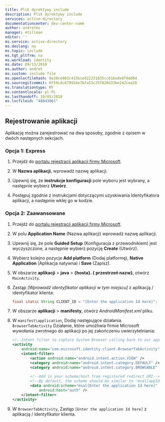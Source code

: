 ```yaml
---
title: Plik dyrektywy include
description: Plik dyrektywy include
services: active-directory
documentationcenter: dev-center-name
author: andretms
manager: mtillman
editor: ''
ms.service: active-directory
ms.devlang: na
ms.topic: include
ms.tgt_pltfrm: na
ms.workload: identity
ms.date: 09/13/2018
ms.author: andret
ms.custom: include file
ms.openlocfilehash: 6e20ce083c415bced22231835cc616ede8f0dd04
ms.sourcegitcommit: 6f59cdc679924e7bfa53c25f820d33be242cea28
ms.translationtype: MT
ms.contentlocale: pl-PL
ms.lasthandoff: 10/05/2018
ms.locfileid: "48843061"
---
```

## <a name="register-your-application"></a>Rejestrowanie aplikacji
Aplikację można zarejestrować na dwa sposoby, zgodnie z opisem w dwóch następnych sekcjach.

### <a name="option-1-express"></a>Opcja 1: Express
1. Przejdź do [portalu rejestracji aplikacji firmy Microsoft](https://apps.dev.microsoft.com/portal/register-app?appType=mobileAndDesktopApp&appTech=android&step=configure).
2.  W **Nazwa aplikacji**, wprowadź nazwę aplikacji.

3. Upewnij się, że **instrukcje konfiguracji** pole wyboru jest wybrany, a następnie wybierz **Utwórz**.

4. Postępuj zgodnie z instrukcjami dotyczącymi uzyskiwania Identyfikatora aplikacji, a następnie wklej go w kodzie.

### <a name="option-2-advanced"></a>Opcja 2: Zaawansowane 
1. Przejdź do [portalu rejestracji aplikacji firmy Microsoft](https://apps.dev.microsoft.com/portal/register-app).
2. W polu **Application Name** (Nazwa aplikacji) wprowadź nazwę aplikacji. 

3. Upewnij się, że pole **Guided Setup** (Konfiguracja z przewodnikiem) jest wyczyszczone, a następnie wybierz pozycję **Create** (Utwórz).

4. Wybierz kolejno pozycje **Add platform** (Dodaj platformę), **Native Application** (Aplikacja natywna) i **Save** (Zapisz).

5. W obszarze **aplikacji** > **java** > **{hosta}. { przestrzeń nazw}**, otwórz `MainActivity`. 

6.  Zastąp *[Wprowadź identyfikator aplikacji w tym miejscu]* z aplikacją / identyfikator klienta:

    ```java
    final static String CLIENT_ID = "[Enter the application Id here]";
    ```
<!-- Workaround for Docs conversion bug -->
7. W obszarze **aplikacji** > **manifesty**, otwórz *AndroidManifest.xml* pliku.

8. W `manifest\application`, Dodaj następujące działania. `BrowserTabActivity` Działanie, które umożliwia firmie Microsoft wywołania zwrotnego do aplikacji po jej zakończeniu uwierzytelniania:

    ```xml
    <!--Intent filter to capture System Browser calling back to our app after sign-in-->
    <activity
        android:name="com.microsoft.identity.client.BrowserTabActivity">
        <intent-filter>
            <action android:name="android.intent.action.VIEW" />
            <category android:name="android.intent.category.DEFAULT" />
            <category android:name="android.intent.category.BROWSABLE" />
            
            <!--Add in your scheme/host from registered redirect URI-->
            <!--By default, the scheme should be similar to 'msal[appId]' -->
            <data android:scheme="msal[Enter the application Id here]"
                android:host="auth" />
        </intent-filter>
    </activity>
    ```
<!-- Workaround for Docs conversion bug -->
9. W `BrowserTabActivity`, Zastąp `[Enter the application Id here]` z aplikacją / identyfikator klienta.
